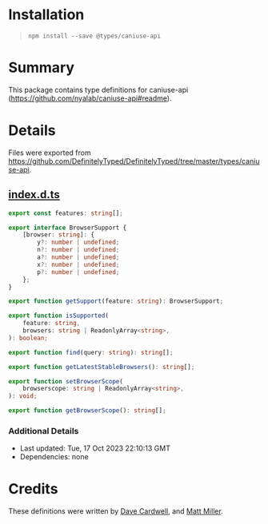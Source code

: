 # Installation
> `npm install --save @types/caniuse-api`

# Summary
This package contains type definitions for caniuse-api (https://github.com/nyalab/caniuse-api#readme).

# Details
Files were exported from https://github.com/DefinitelyTyped/DefinitelyTyped/tree/master/types/caniuse-api.
## [index.d.ts](https://github.com/DefinitelyTyped/DefinitelyTyped/tree/master/types/caniuse-api/index.d.ts)
````ts
export const features: string[];

export interface BrowserSupport {
    [browser: string]: {
        y?: number | undefined;
        n?: number | undefined;
        a?: number | undefined;
        x?: number | undefined;
        p?: number | undefined;
    };
}

export function getSupport(feature: string): BrowserSupport;

export function isSupported(
    feature: string,
    browsers: string | ReadonlyArray<string>,
): boolean;

export function find(query: string): string[];

export function getLatestStableBrowsers(): string[];

export function setBrowserScope(
    browserscope: string | ReadonlyArray<string>,
): void;

export function getBrowserScope(): string[];

````

### Additional Details
 * Last updated: Tue, 17 Oct 2023 22:10:13 GMT
 * Dependencies: none

# Credits
These definitions were written by [Dave Cardwell](https://github.com/davecardwell), and [Matt Miller](https://github.com/matt123miller).
